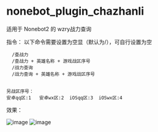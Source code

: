 # nonebot_plugin_chazhanli
适用于 Nonebot2 的 wzry战力查询

指令：
以下命令需要设置为空显（默认为/），可自行设置为空   
 
      /查战力
      /查战力 + 英雄名称 + 游戏战区序号 
      /战力查询
      /战力查询 + 英雄名称 + 游戏战区序号
 
 
    另战区序号：  
    安卓qq区:1   安卓wx区:2  iOSqq区:3  iOSwx区:4
    
 效果：
 
 ![image](https://user-images.githubusercontent.com/85006030/168576657-4900deb3-5466-4f45-b286-3dbdfd734b1a.png)
 ![image](https://user-images.githubusercontent.com/85006030/168578433-938a0cc4-0d27-4715-989b-ae75962e24fe.png)

